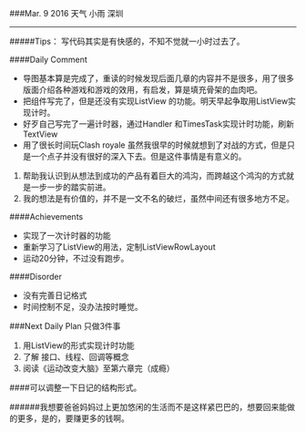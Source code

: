 ###Mar. 9 2016 天气 小雨 深圳
***
#####Tips：
写代码其实是有快感的，不知不觉就一小时过去了。


####Daily Comment
+ 导图基本算是完成了，重读的时候发现后面几章的内容并不是很多，用了很多版面介绍各种游戏和游戏的效用，有启发，算是填充骨架的血肉吧。
+ 把组件写完了，但是还没有实现ListView 的功能。明天早起争取用ListView实现计时。
+ 好歹自己写完了一遍计时器，通过Handler 和TimesTask实现计时功能，刷新TextView
+ 用了很长时间玩Clash royale 虽然我很早的时候就想到了对战的方式，但是只是一个点子并没有很好的深入下去。但是这件事情是有意义的。

1. 帮助我认识到从想法到成功的产品有着巨大的鸿沟，而跨越这个鸿沟的方式就是一步一步的踏实前进。
2. 我的想法是有价值的，并不是一文不名的破烂，虽然中间还有很多地方不足。



####Achievements
+ 实现了一次计时器的功能
+ 重新学习了ListView的用法，定制ListViewRowLayout
+ 运动20分钟，不过没有跑步。

####Disorder
* 没有完善日记格式
* 时间控制不足，没办法按时睡觉。


###Next Daily Plan
只做3件事

1. 用ListView的形式实现计时功能
2. 了解 接口、线程、回调等概念
3. 阅读《运动改变大脑》至第六章完（成瘾）

####可以调整一下日记的结构形式。

######我想要爸爸妈妈过上更加悠闲的生活而不是这样紧巴巴的，想要回来能做的更多，是的，要赚更多的钱啊。